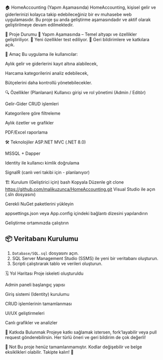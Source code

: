 🏠 HomeAccounting (Yapım Aşamasında)
HomeAccounting, kişisel gelir ve giderlerinizi kolayca takip edebileceğiniz bir ev muhasebe web uygulamasıdır. Bu proje şu anda geliştirme aşamasındadır ve aktif olarak geliştirilmeye devam edilmektedir.

🚧 Proje Durumu
🔧 Yapım Aşamasında – Temel altyapı ve özellikler geliştiriliyor.
🧪 Yeni özellikler test ediliyor.
📌 Geri bildirimlere ve katkılara açık.

🎯 Amaç
Bu uygulama ile kullanıcılar:

Aylık gelir ve giderlerini kayıt altına alabilecek,

Harcama kategorilerini analiz edebilecek,

Bütçelerini daha kontrollü yönetebilecekler.

🔍 Özellikler (Planlanan)
 Kullanıcı girişi ve rol yönetimi (Admin / Editör)

 Gelir-Gider CRUD işlemleri

 Kategorilere göre filtreleme

 Aylık özetler ve grafikler

 PDF/Excel raporlama

🛠️ Teknolojiler
ASP.NET MVC (.NET 8.0)

MSSQL + Dapper

Identity ile kullanıcı kimlik doğrulama

SignalR (canlı veri takibi için - planlanıyor)

🏗️ Kurulum (Geliştirici için)
bash
Kopyala
Düzenle
git clone https://github.com/malikuzunca/HomeAccounting.git
Visual Studio ile açın (.sln dosyasını)

Gerekli NuGet paketlerini yükleyin

appsettings.json veya App.config içindeki bağlantı dizesini yapılandırın

Geliştirme ortamınızda çalıştırın

## 📦 Veritabanı Kurulumu

1. `Database/SQL.sql` dosyasını açın.
2. SQL Server Management Studio (SSMS) ile yeni bir veritabanı oluşturun.
3. Scripti çalıştırarak tablo ve verileri oluşturun.


🗓️ Yol Haritası
 Proje iskeleti oluşturuldu

 Admin paneli başlangıç yapısı

 Giriş sistemi (Identity) kurulumu

 CRUD işlemlerinin tamamlanması

 UI/UX geliştirmeleri

 Canlı grafikler ve analizler

🤝 Katkıda Bulunmak
Projeye katkı sağlamak istersen, fork'layabilir veya pull request gönderebilirsin. Her türlü öneri ve geri bildirim de çok değerli!

📢 Not
Bu proje henüz tamamlanmamıştır. Kodlar değişebilir ve belge eksiklikleri olabilir. Takipte kalın! 🚀
